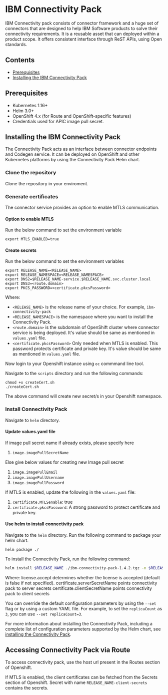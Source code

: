 # IBM Connectivity Pack

IBM Connectivity pack consists of connector framework and a huge set of connectors that are designed to help IBM Software products to solve their connectivity requirements. It is a reusable asset that can deployed within a product scope. It offers consistent interface through ReST APIs, using Open standards.

## Contents

- [Prerequisites](./README.md#prerequisites)
- [Installing the IBM Connectivity Pack](./README.md#installing-the-ibm-connectivity-pack)

## Prerequisites

- Kubernetes 1.16+
- Helm 3.0+
- OpenShift 4.x (for Route and OpenShift-specific features)
- Credentials used for APIC image pull secret.

## Installing the IBM Connectivity Pack

The Connectivity Pack acts as an interface between connector endpoints and Codegen service. It can be deployed on OpenShift and other Kubernetes platforms by using the Connectivity Pack Helm chart.

### Clone the repository
Clone the repository in your enviroment.

### Generate certificates
The connector service provides an option to enable MTLS communication.

#### Option to enable MTLS
Run the below command to set the environment variable
```
export MTLS_ENABLED=true
```

#### Create secrets
Run the below command to set the environment variables
```
export RELEASE_NAME=<RELEASE_NAME>
export RELEASE_NAMESPACE=<RELEASE_NAMESPACE>
export DNS2=$RELEASE_NAME-service.$RELEASE_NAME.svc.cluster.local
export DNS3=<route.domain>
export PKCS_PASSWORD=<certificate.pkcsPassword>
```

Where:

- `<RELEASE_NAME>` is the release name of your choice. For example, `ibm-connectivity-pack`
- `<RELEASE_NAMESPACE>` is the namespace where you want to install the Connectivity Pack.
- `<route.domain>` is the subdomain of OpenShift cluster where connector service is being deployed. It's value should be same as mentioned in `values.yaml` file.
- `<certificate.pkcsPassword>` Only needed when MTLS is enabled. This password protects certificate and private key. It's value should be same as mentioned in `values.yaml` file.


Now login to your Openshift instance using `oc` commmand line tool.

Navigate to the `scripts` directory and run the following commands:
```
chmod +x createCert.sh
./createCert.sh
```
The above command will create new secret/s in your Openshift namespace.

### Install Connectivity Pack

Navigate to `helm` directory.

#### Update values.yaml file

If image pull secret name if already exists, please specify here
1. `image.imagePullSecretName`

Else give below values for creating new Image pull secret
1. `image.imagePullEmail`
2. `image.imagePullUsername`
3. `image.imagePullPassword`

If MTLS is enabled, update the following in the `values.yaml` file:
1. `certificate.MTLSenable`: true
2. `certificate.pkcsPassword`: A strong password to protect certificate and private key.

#### Use helm to install connectivity pack

Navigate to the `helm` directory.
Run the following command to package your helm chart.
```
helm package ./
```

To install the Connectivity Pack, run the following command:

```bash
helm install $RELEASE_NAME ./ibm-connectivity-pack-1.4.2.tgz -n $RELEASE_NAMESPACE --set license.accept=true, certificate.serverSecretName=$RELEASE_NAME-server-secrets, certificate.clientSecretName=$RELEASE_NAME-client-secrets
```

Where:
license.accept determines whether the license is accepted (default is false if not specified).
certificate.serverSecretName points connectivity pack to server secrets
certificate.clientSecretName points connectivity pack to client secrets

You can override the default configuration parameters by using the `--set` flag or by using a custom YAML file. For example, to set the `replicaCount` as `3`, you can use `--set replicaCount=3`.

For more information about installing the Connectivity Pack, including a complete list of configuration parameters supported by the Helm chart, see [installing the Connectivity Pack](/helm/README.md#configuration).

## Accessing Connectivity Pack via Route

To access connectivity pack, use the host url present in the Routes section of Openshift.

If MTLS is enabled, the client certificates can be fetched from the Secrets section of Openshift. Secret with name `RELEASE_NAME-client-secrets` contains the secrets.
